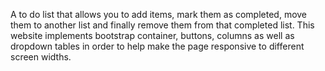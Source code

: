 A to do list that allows you to add items, mark them as completed, move them to another list and finally remove them from that completed list. This website
implements bootstrap container, buttons, columns as well as dropdown tables in order to help make the page responsive to different screen widths. 
